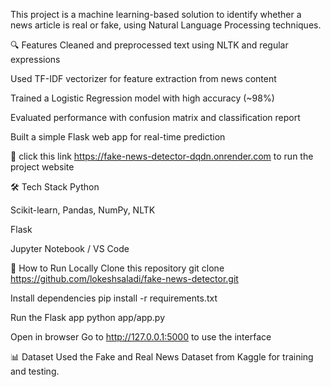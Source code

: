 This project is a machine learning-based solution to identify whether a news article is real or fake, using Natural Language Processing techniques.

🔍 Features
Cleaned and preprocessed text using NLTK and regular expressions

Used TF-IDF vectorizer for feature extraction from news content

Trained a Logistic Regression model with high accuracy (~98%)

Evaluated performance with confusion matrix and classification report

Built a simple Flask web app for real-time prediction

🚀 click this link https://fake-news-detector-dqdn.onrender.com to run the project website 

🛠️ Tech Stack
Python

Scikit-learn, Pandas, NumPy, NLTK

Flask

Jupyter Notebook / VS Code

🚀 How to Run Locally
Clone this repository
git clone https://github.com/lokeshsaladi/fake-news-detector.git

Install dependencies
pip install -r requirements.txt

Run the Flask app
python app/app.py

Open in browser
Go to http://127.0.0.1:5000 to use the interface

📊 Dataset
Used the Fake and Real News Dataset from Kaggle for training and testing.

